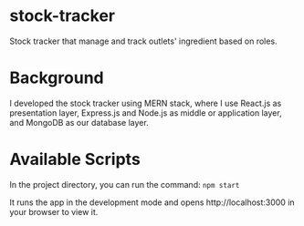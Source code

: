 # stock-tracker
Stock tracker that manage and track outlets' ingredient based on roles.

# Background
I developed the stock tracker using MERN stack, where I use React.js as presentation layer, Express.js and Node.js as middle or application layer, and MongoDB as our database layer.

# Available Scripts
In the project directory, you can run the command:
```npm start```

It runs the app in the development mode and opens http://localhost:3000 in your browser to view it.
